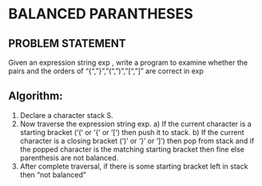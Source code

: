 # BALANCED PARANTHESES

## PROBLEM STATEMENT
Given an expression string exp , write a program to examine whether the pairs and the orders of “{“,”}”,”(“,”)”,”[“,”]” are correct in exp

## Algorithm:
1) Declare a character stack S.
2) Now traverse the expression string exp.
    a) If the current character is a starting bracket (‘(‘ or ‘{‘ or ‘[‘) then push it to stack.
    b) If the current character is a closing bracket (‘)’ or ‘}’ or ‘]’) then pop from stack and if the popped character is the matching starting bracket then fine else parenthesis are not balanced.
3) After complete traversal, if there is some starting bracket left in stack then “not balanced”